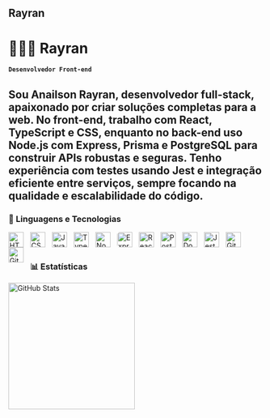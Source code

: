 ## Rayran


# 👩🏻‍💻 Rayran

**`Desenvolvedor Front-end`**

Sou Anailson Rayran, desenvolvedor full-stack, apaixonado por criar soluções completas para a web. No front-end, trabalho com React, TypeScript e CSS, enquanto no back-end uso Node.js com Express, Prisma e PostgreSQL para construir APIs robustas e seguras. Tenho experiência com testes usando Jest e integração eficiente entre serviços, sempre focando na qualidade e escalabilidade do código.
---

### 🤖 Linguagens e Tecnologias

<img 
    align="left" 
    alt="HTML" 
    title="HTML" 
    width="30px" 
    style="padding-right: 10px;" 
    src="https://cdn.jsdelivr.net/gh/devicons/devicon/icons/html5/html5-original.svg" 
/>
<img 
    align="left" 
    alt="CSS" 
    title="CSS" 
    width="30px" 
    style="padding-right: 10px;" 
    src="https://cdn.jsdelivr.net/gh/devicons/devicon/icons/css3/css3-original.svg" 
/>
<img 
    align="left" 
    alt="JavaScript" 
    title="JavaScript" 
    width="30px" 
    style="padding-right: 10px;" 
    src="https://cdn.jsdelivr.net/gh/devicons/devicon/icons/javascript/javascript-original.svg" 
/>
<img 
    align="left" 
    alt="TypeScript" 
    title="TypeScript" 
    width="30px" 
    style="padding-right: 10px;" 
    src="https://cdn.jsdelivr.net/gh/devicons/devicon/icons/typescript/typescript-original.svg" 
/>
<img 
    align="left" 
    alt="Node.js" 
    title="Node.js" 
    width="30px" 
    style="padding-right: 10px;" 
    src="https://cdn.jsdelivr.net/gh/devicons/devicon/icons/nodejs/nodejs-original.svg" 
/>
<img 
    align="left" 
    alt="Express" 
    title="Express" 
    width="30px" 
    style="padding-right: 10px; background-color: white; border-radius: 5px;" 
    src="https://cdn.jsdelivr.net/gh/devicons/devicon/icons/express/express-original.svg" 
/>
<img 
    align="left" 
    alt="React" 
    title="React" 
    width="30px" 
    style="padding-right: 10px;" 
    src="https://cdn.jsdelivr.net/gh/devicons/devicon/icons/react/react-original.svg" 
/>
<img 
    align="left" 
    alt="PostgreSQL" 
    title="PostgreSQL" 
    width="30px" 
    style="padding-right: 10px;" 
    src="https://cdn.jsdelivr.net/gh/devicons/devicon/icons/postgresql/postgresql-original.svg" 
/>
<img 
    align="left" 
    alt="Docker" 
    title="Docker" 
    width="30px" 
    style="padding-right: 10px;" 
    src="https://cdn.jsdelivr.net/gh/devicons/devicon/icons/docker/docker-original.svg" 
/>
<img 
    align="left" 
    alt="Jest" 
    title="Jest" 
    width="30px" 
    style="padding-right: 10px;" 
    src="https://cdn.jsdelivr.net/gh/devicons/devicon/icons/jest/jest-plain.svg" 
/>
<img 
    align="left" 
    alt="Git" 
    title="Git" 
    width="30px" 
    style="padding-right: 10px;" 
    src="https://cdn.jsdelivr.net/gh/devicons/devicon/icons/git/git-original.svg" 
/>
<img 
    align="left" 
    alt="GitHub" 
    title="GitHub" 
    width="30px" 
    style="padding-right: 10px;" 
    src="https://cdn.jsdelivr.net/gh/devicons/devicon/icons/github/github-original.svg" 
/>
<br/>
<br/>

### 📊 Estatísticas

<p>

<img 
    align="left" 
    alt="GitHub Stats" 
    height="250" 
    src="https://github-readme-stats.vercel.app/api/top-langs/?username=RayranTech&theme=tokyonight&layout=compact&custom_title=Tecnologias&langs_count=9" 
/>

</p>
